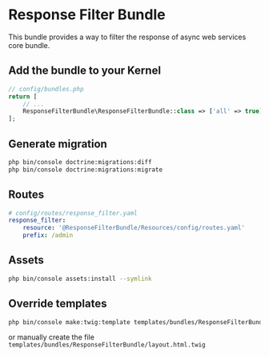 # Response Filter Bundle
This bundle provides a way to filter the response of async web services core bundle.


## Add the bundle to your Kernel
```php
// config/bundles.php
return [
    // ...
    ResponseFilterBundle\ResponseFilterBundle::class => ['all' => true],
];
```

## Generate migration
```bash
php bin/console doctrine:migrations:diff
php bin/console doctrine:migrations:migrate
```

## Routes
```yaml
# config/routes/response_filter.yaml
response_filter:
    resource: '@ResponseFilterBundle/Resources/config/routes.yaml'
    prefix: /admin
```

## Assets
```bash
php bin/console assets:install --symlink
```

## Override templates
```bash
php bin/console make:twig:template templates/bundles/ResponseFilterBundle
```
or manually create the file `templates/bundles/ResponseFilterBundle/layout.html.twig`
